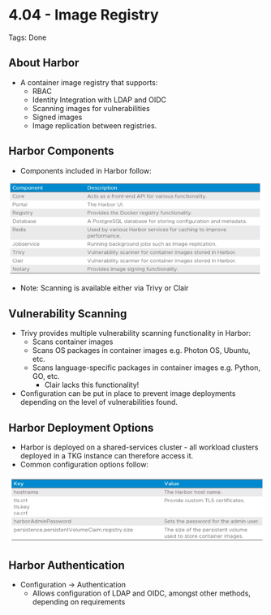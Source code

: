# 4.04 - Image Registry

Tags: Done

## About Harbor

- A container image registry that supports:
  - RBAC
  - Identity Integration with LDAP and OIDC
  - Scanning images for vulnerabilities
  - Signed images
  - Image replication between registries.

## Harbor Components

- Components included in Harbor follow:

![Untitled](img/harbor-components.png)

- Note: Scanning is available either via Trivy or Clair

## Vulnerability Scanning

- Trivy provides multiple vulnerability scanning functionality in Harbor:
  - Scans container images
  - Scans OS packages in container images e.g. Photon OS, Ubuntu, etc.
  - Scans language-specific packages in container images e.g. Python, GO, etc.
    - Clair lacks this functionality!
- Configuration can be put in place to prevent image deployments depending on the level of vulnerabilities found.

## Harbor Deployment Options

- Harbor is deployed on a shared-services cluster - all workload clusters deployed in a TKG instance can therefore access it.
- Common configuration options follow:

![Untitled](img/harbor-deployment-params.png)

## Harbor Authentication

- Configuration → Authentication
  - Allows configuration of LDAP and OIDC, amongst other methods, depending on requirements
